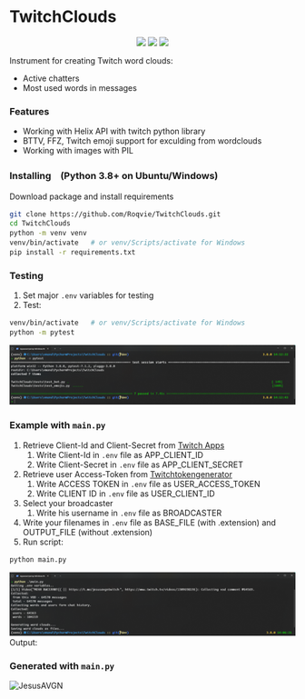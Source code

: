 # TwitchClouds

<div align="center">
    <img src="https://img.shields.io/github/downloads/Roqvie/TwitchClouds/total" />
    <img src="https://img.shields.io/github/commit-activity/m/Roqvie/TwitchClouds" />
    <img src="https://img.shields.io/github/issues/Roqvie/TwitchClouds" />
</div>

Instrument for creating Twitch word clouds:
- Active chatters
- Most used words in messages

### Features

- Working with Helix API with twitch python library
- BTTV, FFZ, Twitch emoji support for exculding from wordclouds
- Working with images with PIL

### Installing　(Python 3.8+ on Ubuntu/Windows)
Download package and install requirements
```bash
git clone https://github.com/Roqvie/TwitchClouds.git
cd TwitchClouds
python -m venv venv
venv/bin/activate   # or venv/Scripts/activate for Windows
pip install -r requirements.txt
```

### Testing
1. Set major `.env` variables for testing
2. Test:
```bash
venv/bin/activate   # or venv/Scripts/activate for Windows
python -m pytest
```
![Example](https://raw.githubusercontent.com/Roqvie/TwitchClouds/dev/examples/test_preview.png)
### Example with `main.py`

1. Retrieve Client-Id and Client-Secret from [Twitch Apps](https://dev.twitch.tv/console/apps)
   1. Write Client-Id in `.env` file as APP_CLIENT_ID 
   2. Write Client-Secret in `.env` file as APP_CLIENT_SECRET 
2. Retrieve user Access-Token from [Twitchtokengenerator](https://twitchtokengenerator.com/)
   1. Write ACCESS TOKEN in `.env` file as USER_ACCESS_TOKEN 
   2. Write CLIENT ID in `.env` file as USER_CLIENT_ID
3. Select your broadcaster 
   1. Write his username in `.env` file as BROADCASTER
4. Write your filenames in `.env` file as BASE_FILE (with .extension) and OUTPUT_FILE (without .extension)
5. Run script:
```bash
python main.py
```
![Example](https://raw.githubusercontent.com/Roqvie/TwitchClouds/dev/examples/main_preview.png)
Output:

### Generated with `main.py`
![JesusAVGN](https://raw.githubusercontent.com/Roqvie/TwitchClouds/master/generated/hesus-users1.png)
